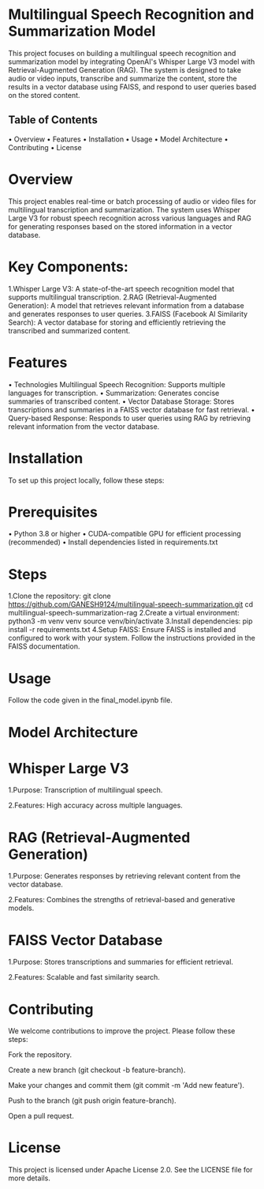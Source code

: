 # Multilingual Speech Recognition and Summarization Model

This project focuses on building a multilingual speech recognition and summarization model by integrating OpenAI's Whisper Large V3 model with Retrieval-Augmented Generation (RAG). The system is designed to take audio or video inputs, transcribe and summarize the content, store the results in a vector database using FAISS, and respond to user queries based on the stored content.
## Table of Contents
•	Overview
•	Features
•	Installation
•	Usage
•	Model Architecture
•	Contributing
•	License
# Overview
This project enables real-time or batch processing of audio or video files for multilingual transcription and summarization. The system uses Whisper Large V3 for robust speech recognition across various languages and RAG for generating responses based on the stored information in a vector database.

# Key Components:
1.Whisper Large V3: A state-of-the-art speech recognition model that supports multilingual transcription.
2.RAG (Retrieval-Augmented Generation): A model that retrieves relevant information from a database and generates responses to user queries.
3.FAISS (Facebook AI Similarity Search): A vector database for storing and efficiently retrieving the transcribed and summarized content.

# Features
•	Technologies Multilingual Speech Recognition: Supports multiple languages for transcription.
•	Summarization: Generates concise summaries of transcribed content.
•	Vector Database Storage: Stores transcriptions and summaries in a FAISS vector database for fast retrieval.
•	Query-based Response: Responds to user queries using RAG by retrieving relevant information from the vector database.

# Installation
To set up this project locally, follow these steps:

# Prerequisites
•	Python 3.8 or higher
•	CUDA-compatible GPU for efficient processing (recommended)
•	Install dependencies listed in requirements.txt
# Steps
1.Clone the repository:
git clone https://github.com/GANESH9124/multilingual-speech-summarization.git
cd multilingual-speech-summarization-rag
2.Create a virtual environment:
python3 -m venv venv
source venv/bin/activate
3.Install dependencies:
pip install -r requirements.txt
4.Setup FAISS: Ensure FAISS is installed and configured to work with your system. Follow the instructions provided in the FAISS documentation.
# Usage
Follow the code given in the final_model.ipynb file.

# Model Architecture
# Whisper Large V3
1.Purpose: Transcription of multilingual speech.

2.Features: High accuracy across multiple languages.

# RAG (Retrieval-Augmented Generation)
1.Purpose: Generates responses by retrieving relevant content from the vector database.

2.Features: Combines the strengths of retrieval-based and generative models.

# FAISS Vector Database
1.Purpose: Stores transcriptions and summaries for efficient retrieval.

2.Features: Scalable and fast similarity search.

# Contributing
We welcome contributions to improve the project. Please follow these steps:

Fork the repository.

Create a new branch (git checkout -b feature-branch).

Make your changes and commit them (git commit -m 'Add new feature').

Push to the branch (git push origin feature-branch).

Open a pull request.

# License
This project is licensed under Apache License 2.0. See the LICENSE file for more details.
